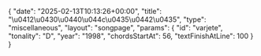 {
    "date": "2025-02-13T10:13:26+00:00",
    "title": "\u0412\u0430\u0440\u044c\u0435\u0442\u0435",
    "type": "miscellaneous",
    "layout": "songpage",
    "params": {
        "id": "varjete",
        "tonality": "D",
        "year": "1998",
        "chordsStartAt": 56,
        "textFinishAtLine": 100
    }
}